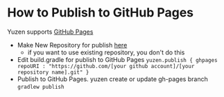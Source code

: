 # How to Publish to GitHub Pages

Yuzen supports [GitHub Pages](http://pages.github.com/)

* Make New Repository for publish [here](https://github.com/new)
    * if you want to use existing repository, you don't do this
* Edit build.gradle for publish to GitHub Pages
    `yuzen.publish {
        ghpages repoURI : "https://github.com/[your github account]/[your repository name].git"
    }`  
* Publish to GitHub Pages. yuzen create or update gh-pages branch
    `gradlew publish`  

